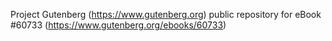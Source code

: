 Project Gutenberg (https://www.gutenberg.org) public repository for eBook #60733 (https://www.gutenberg.org/ebooks/60733)
